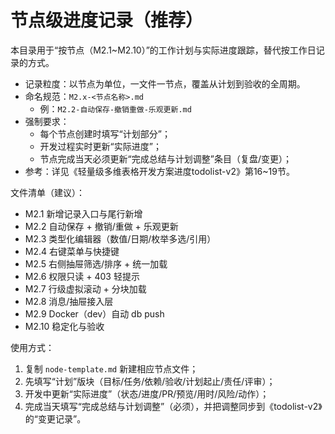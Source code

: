 # 节点级进度记录（推荐）

本目录用于“按节点（M2.1~M2.10）”的工作计划与实际进度跟踪，替代按工作日记录的方式。

- 记录粒度：以节点为单位，一文件一节点，覆盖从计划到验收的全周期。
- 命名规范：`M2.x-<节点名称>.md`
  - 例：`M2.2-自动保存-撤销重做-乐观更新.md`
- 强制要求：
  - 每个节点创建时填写“计划部分”；
  - 开发过程实时更新“实际进度”；
  - 节点完成当天必须更新“完成总结与计划调整”条目（复盘/变更）；
- 参考：详见《轻量级多维表格开发方案进度todolist-v2》第16~19节。

文件清单（建议）：
- M2.1 新增记录入口与尾行新增
- M2.2 自动保存 + 撤销/重做 + 乐观更新
- M2.3 类型化编辑器（数值/日期/枚举多选/引用）
- M2.4 右键菜单与快捷键
- M2.5 右侧抽屉筛选/排序 + 统一加载
- M2.6 权限只读 + 403 轻提示
- M2.7 行级虚拟滚动 + 分块加载
- M2.8 消息/抽屉接入层
- M2.9 Docker（dev）自动 db push
- M2.10 稳定化与验收

使用方式：
1) 复制 `node-template.md` 新建相应节点文件；
2) 先填写“计划”版块（目标/任务/依赖/验收/计划起止/责任/评审）；
3) 开发中更新“实际进度”（状态/进度/PR/预览/用时/风险/动作）；
4) 完成当天填写“完成总结与计划调整”（必须），并把调整同步到《todolist-v2》的“变更记录”。